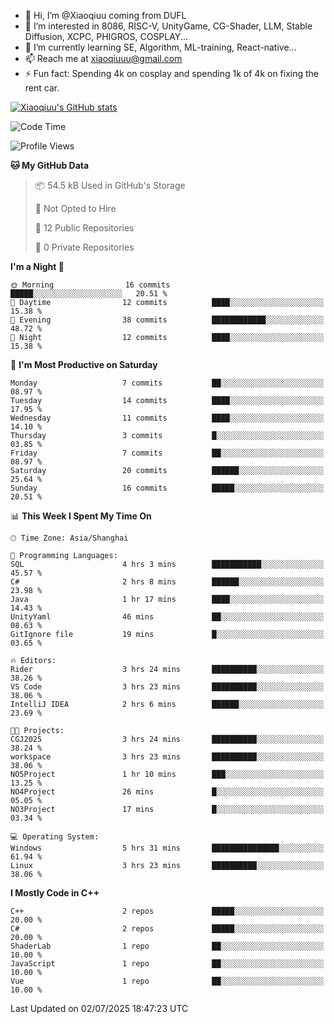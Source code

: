 - 👋 Hi, I’m @Xiaoqiuu coming from DUFL
- 👀 I’m interested in 8086, RISC-V, UnityGame, CG-Shader, LLM, Stable Diffusion, XCPC, PHIGROS, COSPLAY...
- 🌱 I’m currently learning SE, Algorithm, ML-training, React-native...
- 📫 Reach me at xiaoqiuuu@gmail.com
- ⚡ Fun fact: Spending 4k on cosplay and spending 1k of 4k on fixing the rent car.

<!---
Xiaoqiuu/Xiaoqiuu is a ✨ special ✨ repository because its `README.md` (this file) appears on your GitHub profile.
You can click the Preview link to take a look at your changes.
--->

[![Xiaoqiuu's GitHub stats](https://github-readme-stats.vercel.app/api?username=Xiaoqiuu)](https://github.com/anuraghazra/github-readme-stats)


<!--START_SECTION:waka-->
![Code Time](http://img.shields.io/badge/Code%20Time-84%20hrs-blue)

![Profile Views](http://img.shields.io/badge/Profile%20Views-6-blue)

**🐱 My GitHub Data** 

> 📦 54.5 kB Used in GitHub's Storage 
 > 
> 🚫 Not Opted to Hire
 > 
> 📜 12 Public Repositories 
 > 
> 🔑 0 Private Repositories 
 > 
**I'm a Night 🦉** 

```text
🌞 Morning                16 commits          █████░░░░░░░░░░░░░░░░░░░░   20.51 % 
🌆 Daytime                12 commits          ████░░░░░░░░░░░░░░░░░░░░░   15.38 % 
🌃 Evening                38 commits          ████████████░░░░░░░░░░░░░   48.72 % 
🌙 Night                  12 commits          ████░░░░░░░░░░░░░░░░░░░░░   15.38 % 
```
📅 **I'm Most Productive on Saturday** 

```text
Monday                   7 commits           ██░░░░░░░░░░░░░░░░░░░░░░░   08.97 % 
Tuesday                  14 commits          ████░░░░░░░░░░░░░░░░░░░░░   17.95 % 
Wednesday                11 commits          ████░░░░░░░░░░░░░░░░░░░░░   14.10 % 
Thursday                 3 commits           █░░░░░░░░░░░░░░░░░░░░░░░░   03.85 % 
Friday                   7 commits           ██░░░░░░░░░░░░░░░░░░░░░░░   08.97 % 
Saturday                 20 commits          ██████░░░░░░░░░░░░░░░░░░░   25.64 % 
Sunday                   16 commits          █████░░░░░░░░░░░░░░░░░░░░   20.51 % 
```


📊 **This Week I Spent My Time On** 

```text
🕑︎ Time Zone: Asia/Shanghai

💬 Programming Languages: 
SQL                      4 hrs 3 mins        ███████████░░░░░░░░░░░░░░   45.57 % 
C#                       2 hrs 8 mins        ██████░░░░░░░░░░░░░░░░░░░   23.98 % 
Java                     1 hr 17 mins        ████░░░░░░░░░░░░░░░░░░░░░   14.43 % 
UnityYaml                46 mins             ██░░░░░░░░░░░░░░░░░░░░░░░   08.63 % 
GitIgnore file           19 mins             █░░░░░░░░░░░░░░░░░░░░░░░░   03.65 % 

🔥 Editors: 
Rider                    3 hrs 24 mins       ██████████░░░░░░░░░░░░░░░   38.26 % 
VS Code                  3 hrs 23 mins       ██████████░░░░░░░░░░░░░░░   38.06 % 
IntelliJ IDEA            2 hrs 6 mins        ██████░░░░░░░░░░░░░░░░░░░   23.69 % 

🐱‍💻 Projects: 
CGJ2025                  3 hrs 24 mins       ██████████░░░░░░░░░░░░░░░   38.24 % 
workspace                3 hrs 23 mins       ██████████░░░░░░░░░░░░░░░   38.06 % 
NO5Project               1 hr 10 mins        ███░░░░░░░░░░░░░░░░░░░░░░   13.25 % 
NO4Project               26 mins             █░░░░░░░░░░░░░░░░░░░░░░░░   05.05 % 
NO3Project               17 mins             █░░░░░░░░░░░░░░░░░░░░░░░░   03.34 % 

💻 Operating System: 
Windows                  5 hrs 31 mins       ███████████████░░░░░░░░░░   61.94 % 
Linux                    3 hrs 23 mins       ██████████░░░░░░░░░░░░░░░   38.06 % 
```

**I Mostly Code in C++** 

```text
C++                      2 repos             █████░░░░░░░░░░░░░░░░░░░░   20.00 % 
C#                       2 repos             █████░░░░░░░░░░░░░░░░░░░░   20.00 % 
ShaderLab                1 repo              ██░░░░░░░░░░░░░░░░░░░░░░░   10.00 % 
JavaScript               1 repo              ██░░░░░░░░░░░░░░░░░░░░░░░   10.00 % 
Vue                      1 repo              ██░░░░░░░░░░░░░░░░░░░░░░░   10.00 % 
```




 Last Updated on 02/07/2025 18:47:23 UTC
<!--END_SECTION:waka-->
